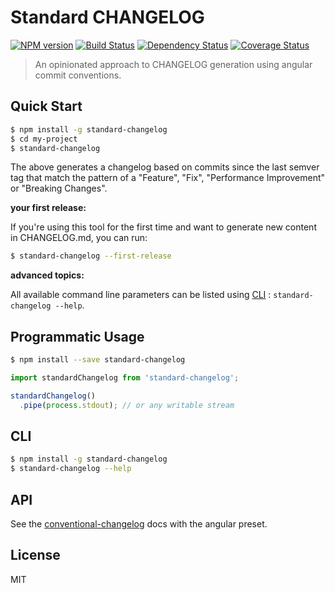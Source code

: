 # Standard CHANGELOG

[![NPM version][npm-image]][npm-url] [![Build Status][travis-image]][travis-url] [![Dependency Status][daviddm-image]][daviddm-url] [![Coverage Status][coverage-image]][coverage-url]

> An opinionated approach to CHANGELOG generation using angular commit conventions.

## Quick Start

```sh
$ npm install -g standard-changelog
$ cd my-project
$ standard-changelog
```

The above generates a changelog based on commits since the last semver tag that match the pattern of a "Feature", "Fix", "Performance Improvement" or "Breaking Changes".

**your first release:**

If you're using this tool for the first time and want to generate new content in CHANGELOG.md, you can run:

```sh
$ standard-changelog --first-release
```

**advanced topics:**

All available command line parameters can be listed using [CLI](#cli) : `standard-changelog --help`.

## Programmatic Usage

```sh
$ npm install --save standard-changelog
```

```js
import standardChangelog from 'standard-changelog';

standardChangelog()
  .pipe(process.stdout); // or any writable stream
```

## CLI

```sh
$ npm install -g standard-changelog
$ standard-changelog --help
```

## API

See the [conventional-changelog](https://github.com/conventional-changelog/conventional-changelog) docs with the angular preset.

## License

MIT

[npm-image]: https://badge.fury.io/js/standard-changelog.svg
[npm-url]: https://npmjs.org/package/standard-changelog
[travis-image]: https://travis-ci.org/conventional-changelog/standard-changelog.svg?branch=master
[travis-url]: https://travis-ci.org/conventional-changelog/standard-changelog
[daviddm-image]: https://david-dm.org/conventional-changelog/standard-changelog.svg?theme=shields.io
[daviddm-url]: https://david-dm.org/conventional-changelog/standard-changelog
[coverage-image]: https://coveralls.io/repos/github/conventional-changelog/conventional-changelog/badge.svg?branch=master
[coverage-url]: https://coveralls.io/github/conventional-changelog/conventional-changelog?branch=master
